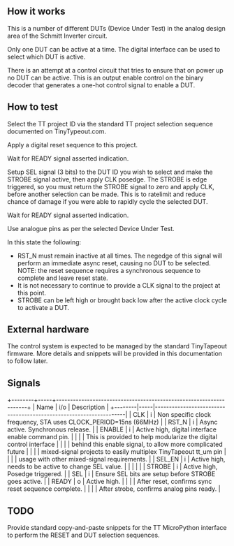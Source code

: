 <!---

This file is used to generate your project datasheet. Please fill in the information below and delete any unused
sections.

You can also include images in this folder and reference them in the markdown. Each image must be less than
512 kb in size, and the combined size of all images must be less than 1 MB.
-->

## How it works

This is a number of different DUTs (Device Under Test) in the analog design area of the
Schmitt Inverter circuit.

Only one DUT can be active at a time.  The digital interface can be used to select which DUT is active.

There is an attempt at a control circuit that tries to ensure that on power
up no DUT can be active.  This is an output enable control on the binary
decoder that generates a one-hot control signal to enable a DUT.

## How to test

Select the TT project ID via the standard TT project selection sequence
documented on TinyTypeout.com.

Apply a digital reset sequence to this project.

Wait for READY signal asserted indication.

Setup SEL signal (3 bits) to the DUT ID you wish to select and make the STROBE
signal active, then apply CLK posedge.  The STROBE is edge triggered, so you
must return the STROBE signal to zero and apply CLK, before another selection
can be made.  This is to ratelimit and reduce chance of damage if you were
able to rapidly cycle the selected DUT.

Wait for READY signal asserted indication.

Use analogue pins as per the selected Device Under Test.

In this state the following:
 * RST_N must remain inactive at all times.  The negedge of this signal will
   perform an immediate async reset, causing no DUT to be selected.
   NOTE: the reset sequence requires a synchronous sequence to complete and
   leave reset state.
 * It is not necessary to continue to provide a CLK signal to the project at
   this point.
 * STROBE can be left high or brought back low after the active clock cycle
   to activate a DUT.

## External hardware

The control system is expected to be managed by the standard TinyTapeout
firmware.  More details and snippets will be provided in this documentation to
follow later.

## Signals

+--------+-----+-------------------------------------------------------------------+
| Name   | i/o | Description                                                       |
+--------|-----|-------------------------------------------------------------------|
| CLK    |  i  | Non specific clock frequency, STA uses CLOCK_PERIOD=15ns (66MHz)  |
| RST_N  |  i  | Async active.   Synchronous release.                              |
| ENABLE |  i  | Active high, digital interface enable command pin.                |
|        |     | This is provided to help modularize the digital control interface |
|        |     | behind this enable signal, to allow more complicated future       |
|        |     | mixed-signal projects to easily multiplex TinyTapeout tt_um pin   |
|        |     | usage with other mixed-signal requirements.                       |
| SEL_EN |  i  | Active high, needs to be active to change SEL value.              |
|        |     |                                                                   |
| STROBE |  i  | Active high, Posedge triggered.                                   |
| SEL    |  i  | Ensure SEL bits are setup before STROBE goes active.              |
| READY  |  o  | Active high.                                                      |
|        |     | After reset, confirms sync reset sequence complete.               |
|        |     | After strobe, confirms analog pins ready.                         |

## TODO

Provide standard copy-and-paste snippets for the TT MicroPython interface to
perform the RESET and DUT selection sequences.
